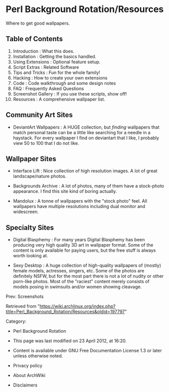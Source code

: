 Perl Background Rotation/Resources
==================================

  

Where to get good wallpapers.

Table of Contents
-----------------

1.  Introduction : What this does.
2.  Installation : Getting the basics handled.
3.  Using Extensions : Optional feature setup.
4.  Script Extras : Related Software
5.  Tips and Tricks : Fun for the whole family!
6.  Hacking : How to create your own extensions
7.  Code : Code walkthrough and some design notes
8.  FAQ : Frequently Asked Questions
9.  Screenshot Gallery : If you use these scripts, show off!
10. Resources : A comprehensive wallpaper list.

Community Art Sites
-------------------

-   DeviantArt Wallpapers : A HUGE collection, but *finding* wallpapers
    that match personal taste can be a little like searching for a
    needle in a haystack. For every wallpaper I find on deviantart that
    I like, I probably view 50 to 100 that I do not like.

Wallpaper Sites
---------------

-   Interface Lift : Nice collection of high resolution images. A lot of
    great landscape/nature photos.
-   Backgrounds Archive : A lot of photos, many of them have a
    stock-photo appearance. I find this site kind of boring actually.

-   Mandolux : A tonne of wallpapers with the "stock photo" feel. All
    wallpapers have multiple resolutions including dual monitor and
    widescreen.

Specialty Sites
---------------

-   Digital Blasphemy : For many years Digital Blasphemy has been
    producing very high quality 3D art in wallpaper format. Some of the
    content is only available for paying users, but the free stuff is
    always worth looking at.

-   Sexy Desktop : A huge collection of high-quality wallpapers of
    (mostly) female models, actresses, singers, etc. Some of the photos
    are definitely NSFW, but for the most part there is not a lot of
    nudity or other porn-like photos. Most of the "raciest" content
    merely consists of models posing in swimsuits and/or women showing
    cleavage.

Prev: Screenshots

Retrieved from
"https://wiki.archlinux.org/index.php?title=Perl_Background_Rotation/Resources&oldid=197797"

Category:

-   Perl Background Rotation

-   This page was last modified on 23 April 2012, at 16:20.
-   Content is available under GNU Free Documentation License 1.3 or
    later unless otherwise noted.
-   Privacy policy
-   About ArchWiki
-   Disclaimers
